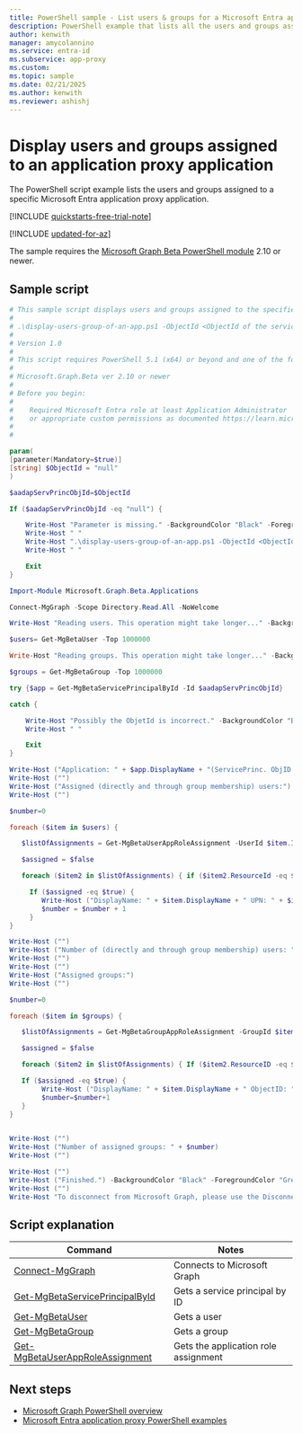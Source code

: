 ```yaml
---
title: PowerShell sample - List users & groups for a Microsoft Entra application proxy app
description: PowerShell example that lists all the users and groups assigned to a specific Microsoft Entra application proxy application.
author: kenwith
manager: amycolannino
ms.service: entra-id
ms.subservice: app-proxy
ms.custom:
ms.topic: sample
ms.date: 02/21/2025
ms.author: kenwith
ms.reviewer: ashishj
---
```


# Display users and groups assigned to an application proxy application

The PowerShell script example lists the users and groups assigned to a specific Microsoft Entra application proxy application.

[!INCLUDE [quickstarts-free-trial-note](~/includes/azure-docs-pr/quickstarts-free-trial-note.md)]

[!INCLUDE [updated-for-az](~/includes/azure-docs-pr/updated-for-az.md)]

The sample requires the [Microsoft Graph Beta PowerShell module](/powershell/microsoftgraph/installation) 2.10 or newer.

## Sample script

```powershell
# This sample script displays users and groups assigned to the specified Microsoft Entra application proxy application.
#
# .\display-users-group-of-an-app.ps1 -ObjectId <ObjectId of the service principal> (Enterprise App)
#
# Version 1.0
#
# This script requires PowerShell 5.1 (x64) or beyond and one of the following modules:
#
# Microsoft.Graph.Beta ver 2.10 or newer
#
# Before you begin:
#    
#    Required Microsoft Entra role at least Application Administrator
#    or appropriate custom permissions as documented https://learn.microsoft.com/azure/active-directory/roles/custom-enterprise-app-permissions
#
# 

param(
[parameter(Mandatory=$true)]
[string] $ObjectId = "null"
)

$aadapServPrincObjId=$ObjectId

If ($aadapServPrincObjId -eq "null") {

    Write-Host "Parameter is missing." -BackgroundColor "Black" -ForegroundColor "Green"
    Write-Host " "
    Write-Host ".\display-users-group-of-an-app.ps1 -ObjectId <ObjectId of the service principal (Enterprise App)>" -BackgroundColor "Black" -ForegroundColor "Green"
    Write-Host " "

    Exit
}

Import-Module Microsoft.Graph.Beta.Applications

Connect-MgGraph -Scope Directory.Read.All -NoWelcome

Write-Host "Reading users. This operation might take longer..." -BackgroundColor "Black" -ForegroundColor "Green"

$users= Get-MgBetaUser -Top 1000000

Write-Host "Reading groups. This operation might take longer..." -BackgroundColor "Black" -ForegroundColor "Green"

$groups = Get-MgBetaGroup -Top 1000000 

try {$app = Get-MgBetaServicePrincipalById -Id $aadapServPrincObjId}

catch {

    Write-Host "Possibly the ObjetId is incorrect." -BackgroundColor "Black" -ForegroundColor "Red"
    Write-Host " "

    Exit
}

Write-Host ("Application: " + $app.DisplayName + "(ServicePrinc. ObjID:" + $aadapServPrincObjId + ")")
Write-Host ("")
Write-Host ("Assigned (directly and through group membership) users:")
Write-Host ("")

$number=0

foreach ($item in $users) {

   $listOfAssignments = Get-MgBetaUserAppRoleAssignment -UserId $item.Id

   $assigned = $false

   foreach ($item2 in $listOfAssignments) { if ($item2.ResourceId -eq $aadapServPrincObjId) { $assigned = $true } }

     If ($assigned -eq $true) {
        Write-Host ("DisplayName: " + $item.DisplayName + " UPN: " + $item.UserPrincipalName + " ObjectID: " + $item.Id)
        $number = $number + 1
     }
}

Write-Host ("")
Write-Host ("Number of (directly and through group membership) users: " + $number)
Write-Host ("")
Write-Host ("")
Write-Host ("Assigned groups:")
Write-Host ("")

$number=0

foreach ($item in $groups) {

   $listOfAssignments = Get-MgBetaGroupAppRoleAssignment -GroupId $item.Id

   $assigned = $false

   foreach ($item2 in $listOfAssignments) { If ($item2.ResourceID -eq $aadapServPrincObjId) { $assigned = $true } }

   If ($assigned -eq $true) {
        Write-Host ("DisplayName: " + $item.DisplayName + " ObjectID: " + $item.Id)
        $number=$number+1
   }
}

  
Write-Host ("")
Write-Host ("Number of assigned groups: " + $number)
Write-Host ("")

Write-Host ("")
Write-Host ("Finished.") -BackgroundColor "Black" -ForegroundColor "Green"
Write-Host ("") 
Write-Host "To disconnect from Microsoft Graph, please use the Disconnect-MgGraph cmdlet."
```

## Script explanation

| Command | Notes |
|---|---|
|[Connect-MgGraph](/powershell/module/microsoft.graph.authentication/connect-mggraph)| Connects to Microsoft Graph|
|[Get-MgBetaServicePrincipalById](/powershell/module/microsoft.graph.beta.applications/get-mgbetaserviceprincipalbyid)| Gets a service principal by ID|
|[Get-MgBetaUser](/powershell/module/microsoft.graph.beta.users/get-mgbetauser)| Gets a user|
|[Get-MgBetaGroup](/powershell/module/microsoft.graph.beta.groups/get-mgbetagroup)| Gets a group|
|[Get-MgBetaUserAppRoleAssignment](/powershell/module/microsoft.graph.beta.applications/get-mgbetagroupapproleassignment)| Gets the application role assignment|

## Next steps

- [Microsoft Graph PowerShell overview](/powershell/microsoftgraph/overview)
- [Microsoft Entra application proxy PowerShell examples](../application-proxy-powershell-samples.md)
